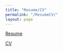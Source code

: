 ```yaml
---
title: "Resume/CV"
permalink: "/ResumeCV/"
layout: page
---
```


[Resume](Tulimieri_Resume_09_12_2023.pdf)

[CV](Tulimieri_CV_09_12_2023.pdf)
